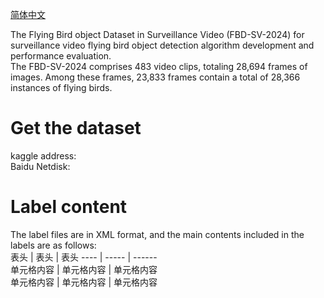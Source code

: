 [简体中文](README_CN.md)

The Flying Bird object Dataset in Surveillance Video (FBD-SV-2024) for surveillance video flying bird object detection algorithm development and performance evaluation.  
The FBD-SV-2024 comprises 483 video clips, totaling 28,694 frames of images. Among these frames, 23,833 frames contain a total of 28,366 instances of flying birds.
# Get the dataset
kaggle address:  
Baidu Netdisk:  
# Label content
The label files are in XML format, and the main contents included in the labels are as follows:  
表头 | 表头  | 表头
---- | ----- | ------  
单元格内容 | 单元格内容 | 单元格内容  
单元格内容 | 单元格内容 | 单元格内容  